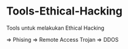 # Tools-Ethical-Hacking
Tools untuk melakukan Ethical Hacking

=> Phising
=> Remote Access Trojan
=> DDOS
